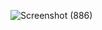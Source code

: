 ![Screenshot (886)](https://github.com/user-attachments/assets/eb6c0329-f562-4364-a612-08373e41d759)
